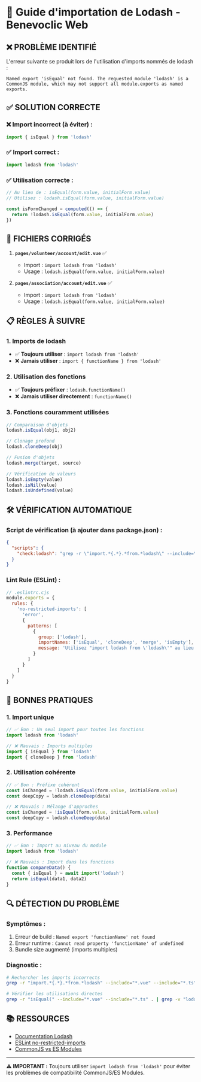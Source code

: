 # 🚨 Guide d'importation de Lodash - Benevoclic Web

## ❌ **PROBLÈME IDENTIFIÉ**

L'erreur suivante se produit lors de l'utilisation d'imports nommés de lodash :

```
Named export 'isEqual' not found. The requested module 'lodash' is a CommonJS module, which may not support all module.exports as named exports.
```

## ✅ **SOLUTION CORRECTE**

### **❌ Import incorrect (à éviter) :**
```typescript
import { isEqual } from 'lodash'
```

### **✅ Import correct :**
```typescript
import lodash from 'lodash'
```

### **✅ Utilisation correcte :**
```typescript
// Au lieu de : isEqual(form.value, initialForm.value)
// Utilisez : lodash.isEqual(form.value, initialForm.value)

const isFormChanged = computed(() => {
  return !lodash.isEqual(form.value, initialForm.value)
})
```

## 🔧 **FICHIERS CORRIGÉS**

1. **`pages/volunteer/account/edit.vue`** ✅
   - Import : `import lodash from 'lodash'`
   - Usage : `lodash.isEqual(form.value, initialForm.value)`

2. **`pages/association/account/edit.vue`** ✅
   - Import : `import lodash from 'lodash'`
   - Usage : `lodash.isEqual(form.value, initialForm.value)`

## 📋 **RÈGLES À SUIVRE**

### **1. Imports de lodash**
- ✅ **Toujours utiliser** : `import lodash from 'lodash'`
- ❌ **Jamais utiliser** : `import { functionName } from 'lodash'`

### **2. Utilisation des fonctions**
- ✅ **Toujours préfixer** : `lodash.functionName()`
- ❌ **Jamais utiliser directement** : `functionName()`

### **3. Fonctions couramment utilisées**
```typescript
// Comparaison d'objets
lodash.isEqual(obj1, obj2)

// Clonage profond
lodash.cloneDeep(obj)

// Fusion d'objets
lodash.merge(target, source)

// Vérification de valeurs
lodash.isEmpty(value)
lodash.isNil(value)
lodash.isUndefined(value)
```

## 🛠️ **VÉRIFICATION AUTOMATIQUE**

### **Script de vérification (à ajouter dans package.json) :**
```json
{
  "scripts": {
    "check:lodash": "grep -r \"import.*{.*}.*from.*lodash\" --include=\"*.vue\" --include=\"*.ts\" . || echo '✅ Aucun import incorrect trouvé'"
  }
}
```

### **Lint Rule (ESLint) :**
```javascript
// .eslintrc.cjs
module.exports = {
  rules: {
    'no-restricted-imports': [
      'error',
      {
        patterns: [
          {
            group: ['lodash'],
            importNames: ['isEqual', 'cloneDeep', 'merge', 'isEmpty'],
            message: 'Utilisez "import lodash from \'lodash\'" au lieu d\'imports nommés'
          }
        ]
      }
    ]
  }
}
```

## 🎯 **BONNES PRATIQUES**

### **1. Import unique**
```typescript
// ✅ Bon : Un seul import pour toutes les fonctions
import lodash from 'lodash'

// ❌ Mauvais : Imports multiples
import { isEqual } from 'lodash'
import { cloneDeep } from 'lodash'
```

### **2. Utilisation cohérente**
```typescript
// ✅ Bon : Préfixe cohérent
const isChanged = !lodash.isEqual(form.value, initialForm.value)
const deepCopy = lodash.cloneDeep(data)

// ❌ Mauvais : Mélange d'approches
const isChanged = !isEqual(form.value, initialForm.value)
const deepCopy = lodash.cloneDeep(data)
```

### **3. Performance**
```typescript
// ✅ Bon : Import au niveau du module
import lodash from 'lodash'

// ❌ Mauvais : Import dans les fonctions
function compareData() {
  const { isEqual } = await import('lodash')
  return isEqual(data1, data2)
}
```

## 🔍 **DÉTECTION DU PROBLÈME**

### **Symptômes :**
1. Erreur de build : `Named export 'functionName' not found`
2. Erreur runtime : `Cannot read property 'functionName' of undefined`
3. Bundle size augmenté (imports multiples)

### **Diagnostic :**
```bash
# Rechercher les imports incorrects
grep -r "import.*{.*}.*from.*lodash" --include="*.vue" --include="*.ts" .

# Vérifier les utilisations directes
grep -r "isEqual(" --include="*.vue" --include="*.ts" . | grep -v "lodash.isEqual"
```

## 📚 **RESSOURCES**

- [Documentation Lodash](https://lodash.com/docs)
- [ESLint no-restricted-imports](https://eslint.org/docs/rules/no-restricted-imports)
- [CommonJS vs ES Modules](https://nodejs.org/api/modules.html)

---

**⚠️ IMPORTANT :** Toujours utiliser `import lodash from 'lodash'` pour éviter les problèmes de compatibilité CommonJS/ES Modules.
